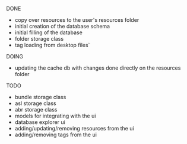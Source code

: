 DONE

 * copy over resources to the user's resources folder
 * initial creation of the database schema
 * initial filling of the database
 * folder storage class
 * tag loading from desktop files`

DOING

 * updating the cache db with changes done directly on the resources folder

TODO
 
 * bundle storage class
 * asl storage class
 * abr storage class
 * models for integrating with the ui
 * database explorer ui
 * adding/updating/removing resources from the ui
 * adding/removing tags from the ui
